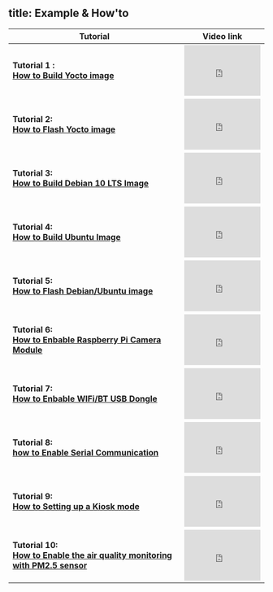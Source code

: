 title: Example & How'to
---

| Tutorial                                                     |                          Video link                          |
| ------------------------------------------------------------ | :----------------------------------------------------------: |
| **Tutorial 1 :<br>  [How to Build Yocto image ](examples&howto/Tutorial1-HowToBuildYoctoBSP.html)** | <iframe width="150" height="100" src="https://www.youtube.com/embed/ypMezx14WA8" frameborder="0" allow="autoplay; encrypted-media" allowfullscreen></iframe> |
| **Tutorial 2:<br>  [How to Flash Yocto image ](examples&howto/Tutorial2-HowToFlashYoctoImage.html)** | <iframe width="150" height="100" src="https://www.youtube.com/embed/-Vq7yLV5thQ" frameborder="0" allow="autoplay; encrypted-media" allowfullscreen></iframe> |
| **Tutorial 3: <br>   [How to Build Debian 10 LTS Image](examples&howto/Tutorial3-HowToBuildDebian10LTS.html)** | <iframe width="150" height="100" src="https://www.youtube.com/embed/wMQP4skQDsE" frameborder="0" allow="autoplay; encrypted-media" allowfullscreen></iframe> |
| **Tutorial 4: <br>   [How to Build Ubuntu Image](examples&howto/Tutorial4-HowToBuildUbuntu.html)** | <iframe width="150" height="100" src="https://www.youtube.com/embed/wMQP4skQDsE" frameborder="0" allow="autoplay; encrypted-media" allowfullscreen></iframe> |
| **Tutorial 5: <br/>   [How to Flash Debian/Ubuntu image](examples&howto/Tutorial5-HowToFlashDebianImage.html)** | <iframe width="150" height="100" src="https://www.youtube.com/embed/qunkNOpYzGQ" frameborder="0" allow="autoplay; encrypted-media" allowfullscreen></iframe> |
| **Tutorial 6: <br/>   [How to Enbable Raspberry Pi Camera Module](examples&howto/Tutorial6-HowToInstallRaspberryPiCameraModule.html)** | <iframe width="150" height="100" src="https://www.youtube.com/embed/UduSlKTSDMs" frameborder="0" allow="autoplay; encrypted-media" allowfullscreen></iframe> |
| **Tutorial 7: <br/>   [How to Enbable WIFi/BT USB Dongle](examples&howto/Tutorial7-HowToUseWiFiBTUSBDongle.html)** | <iframe width="150" height="100" src="https://www.youtube.com/embed/XLbOluKs3sI" frameborder="0" allow="autoplay; encrypted-media" allowfullscreen></iframe> |
| **Tutorial 8: <br/>   [how to Enable Serial Communication](examples&howto/Tutorial8-howToEnableSerialCommunication.html)** | <iframe width="150" height="100" src="https://www.youtube.com/embed/jE-Ddj8tc8I" frameborder="0" allow="autoplay; encrypted-media" allowfullscreen></iframe> |
| **Tutorial 9: <br/>   [How to Setting up a Kiosk mode](examples&howto/Tutorial9-SettingUpKioskMode.html)** | <iframe width="150" height="100" src="https://www.youtube.com/embed/-rNoug-hJ-4" frameborder="0" allow="autoplay; encrypted-media" allowfullscreen></iframe> |
| **Tutorial 10: <br/>   [How to Enable the air quality monitoring with PM2.5 sensor](examples&howto/Tutorial10-HowToEnablePM2.5Sensorspm2.5_sensor.html)** | <iframe width="150" height="100" src="https://www.youtube.com/embed/AP7uCtMXtlY" frameborder="0" allow="autoplay; encrypted-media" allowfullscreen></iframe> |









 